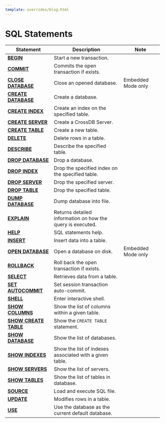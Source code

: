```yaml
---
template: overrides/blog.html
---
```


# SQL Statements

 Statement                 							| Description        						| Note
 ----                  								| ----               						| ----
[**BEGIN**](../transaction/#begin-transaction)      | Start a new transaction. 					|
[**COMMIT**](../transaction/#commit-transaction)    | Commits the open transaction if exists.	|
[**CLOSE DATABASE**](../database/#close-database)   | Close an opened database.					| Embedded Mode only
[**CREATE DATABASE**](../database/#create-database) | Create a database.						|
[**CREATE INDEX**](../indexes/#create-index) 		| Create an index on the specified table.	|
[**CREATE SERVER**](../server/#create-server) 		| Create a CrossDB Server.					|
[**CREATE TABLE**](../table/#create-table) 			| Create a new table.						|
[**DELETE**](../dml/#delete) 						| Delete rows in a table.					|
[**DESCRIBE**](../table/#show-table-columns) 		| Describe the specified table.				|
[**DROP DATABASE**](../database/#drop-database) 	| Drop a database.							|
[**DROP INDEX**](../indexes/#drop-index) 			| Drop the specified index on the specified table.	|
[**DROP SERVER**](../server/#drop-server) 			| Drop the specified server.	|
[**DROP TABLE**](../table/#drop-table) 				| Drop the specified table.					|
[**DUMP DATABASE**](../backup/#dump-database)  		| Dump database into file.		            |
[**EXPLAIN**](../dml/#explain) 				        | Returns detailed information on how the query is executed.      |
[**HELP**](../misc/#help) 				            | SQL statements help.                      |
[**INSERT**](../dml/#insert) 						| Insert data into a table.					|
[**OPEN DATABASE**](../database/#open-database)     | Open a database on disk.					| Embedded Mode only
[**ROLLBACK**](../transaction/#rollback-transaction) | Roll back the open transaction if exists.		|
[**SELECT**](../dml/#select) 						| Retrieves data from a table.						|
[**SET AUTOCOMMIT**](../transaction/#set-auto-commit) | Set session transaction auto-commit.			|
[**SHELL**](../misc/#shell) 						| Enter interactive shell.	|
[**SHOW COLUMNS**](../table/#show-table-columns) 	| Show the list of columns within a given table.	|
[**SHOW CREATE TABLE**](../table/#show-create-table) | Show the `CREATE TABLE` statement.				|
[**SHOW DATABASE**](../database/#show-databases)    | Show the list of databases.				|
[**SHOW INDEXES**](../indexes/#show-index)          | Show the list of indexes associated with a given table.	       |
[**SHOW SERVERS**](../server/#show-servers) 		| Show the list of servers.	|
[**SHOW TABLES**](../table/#show-all-tables)        | Show the list of tables in database.		|
[**SOURCE**](../backup/#source)        				| Load and execute SQL file.		        |
[**UPDATE**](../dml/#update) 						| Modifies rows in a table.					|
[**USE**](../database/#use-database) 			| Use the database as the current default database.	|

<!--
[**REPLACE**](../transaction/#rollback-transaction) | Check if `PRIMARY KEY` exits will delete old row, then insert.  | TBD
[**RENAME INDEX**](../indexes/#rename-index) 			| Rename index.		    					| TBD
[**RENAME TABLE**](../table/#rename-table) 			| Rename table.			 					| TBD
[**CREATE SERVER**](../server/#create-server)       | Create a server.							| TBD
[**ALTER DATABASE**](../database/#modify-database)  | Modify database.   						| TBD
[**ALTER INDEX**](../indexes/#modify-index)           | Modify index.      						| TBD
[**ALTER SERVER**](../server/#modify-server)        | Modify server.     						| TBD
[**ALTER TABLE**](../table/#modify-table)           | Modify table.      						| TBD
[**LOCK TABLES**](../transaction/#lock-tables) 		| Lock tables manually.						| TBD
[**SET TRANSACTION**](../transaction/#set-isolation-level) | Set session transaction isolation level.	| TBD
[**SHOW CREATE DATABASE**](../database/#show-create-database) | Show the `CREATE DATABASE` statement.	|
[**SHOW SERVERS**](../server/#show-servers)         | Show the list of servers.					| TBD
[**DROP SERVER**](../server/#drop-server)           | Drop a server.							|
[**SHOW SESSIONS**](../status/#show-sessions) 		| Show the list of sessions.				| TBD
[**SHOW STATUS**](../status/#show-status) 			| Show CrossDB status.						| TBD
[**SHOW TABLE STATUS**](../table/#show-table-status) | Show the list of tables in database.		| TBD
[**START TRANSACTION**](../transaction/#begin-transaction) | Start a new transaction.			| TBD
[**TRUNCATE TABLE**](../table/#truncate-table) 		| Removes all rows from the table.			| TBD
-->